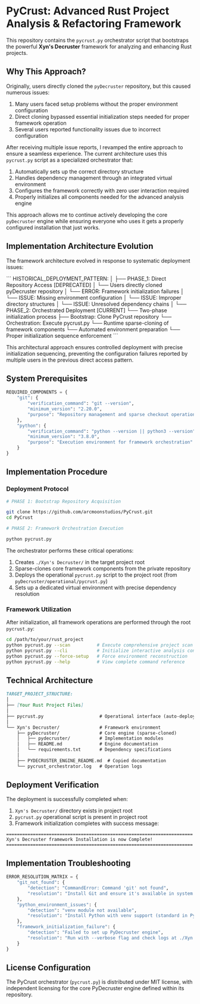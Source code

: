 # PyCrust: Advanced Rust Project Analysis & Refactoring Framework

This repository contains the `pycrust.py` orchestrator script that bootstraps the powerful **Xyn's Decruster** framework for analyzing and enhancing Rust projects.

## Why This Approach?

Originally, users directly cloned the `pyDecruster` repository, but this caused numerous issues:

1. Many users faced setup problems without the proper environment configuration
2. Direct cloning bypassed essential initialization steps needed for proper framework operation
3. Several users reported functionality issues due to incorrect configuration

After receiving multiple issue reports, I revamped the entire approach to ensure a seamless experience. The current architecture uses this `pycrust.py` script as a specialized orchestrator that:

1. Automatically sets up the correct directory structure
2. Handles dependency management through an integrated virtual environment
3. Configures the framework correctly with zero user interaction required
4. Properly initializes all components needed for the advanced analysis engine

This approach allows me to continue actively developing the core `pyDecruster` engine while ensuring everyone who uses it gets a properly configured installation that just works.

## Implementation Architecture Evolution

The framework architecture evolved in response to systematic deployment issues:

\```
HISTORICAL_DEPLOYMENT_PATTERN:
│
├── PHASE_1: Direct Repository Access [DEPRECATED]
│   └── Users directly cloned pyDecruster repository
│       └── ERROR: Framework initialization failures
│           └── ISSUE: Missing environment configuration
│           └── ISSUE: Improper directory structures
│           └── ISSUE: Unresolved dependency chains
│
└── PHASE_2: Orchestrated Deployment [CURRENT]
    └── Two-phase initialization process
        ├── Bootstrap: Clone PyCrust repository
        └── Orchestration: Execute pycrust.py
            └── Runtime sparse-cloning of framework components
            └── Automated environment preparation
            └── Proper initialization sequence enforcement
\```

This architectural approach ensures controlled deployment with precise initialization sequencing, preventing the configuration failures reported by multiple users in the previous direct access pattern.

## System Prerequisites

```python
REQUIRED_COMPONENTS = {
    "git": {
        "verification_command": "git --version",
        "minimum_version": "2.20.0",
        "purpose": "Repository management and sparse checkout operations"
    },
    "python": {
        "verification_command": "python --version || python3 --version",
        "minimum_version": "3.8.0",
        "purpose": "Execution environment for framework orchestration"
    }
}
```

## Implementation Procedure

### Deployment Protocol

```bash
# PHASE 1: Bootstrap Repository Acquisition

git clone https://github.com/arcmoonstudios/PyCrust.git
cd PyCrust

# PHASE 2: Framework Orchestration Execution

python pycrust.py
```

The orchestrator performs these critical operations:

1. Creates `./Xyn's Decruster/` in the target project root
2. Sparse-clones core framework components from the private repository
3. Deploys the operational `pycrust.py` script to the project root (from `pyDecruster/operational/pycrust.py`)
4. Sets up a dedicated virtual environment with precise dependency resolution

### Framework Utilization

After initialization, all framework operations are performed through the root `pycrust.py`:

```bash
cd /path/to/your/rust_project
python pycrust.py --scan          # Execute comprehensive project scan
python pycrust.py --cli           # Initialize interactive analysis console
python pycrust.py --force-setup   # Force environment reconstruction
python pycrust.py --help          # View complete command reference
```

## Technical Architecture

```markdown
TARGET_PROJECT_STRUCTURE:
│
├── [Your Rust Project Files]
│
├── pycrust.py                     # Operational interface (auto-deployed)
│
└── Xyn's Decruster/               # Framework environment
    ├── pyDecruster/               # Core engine (sparse-cloned)
    │   ├── pydecruster/           # Implementation modules
    │   ├── README.md              # Engine documentation
    │   └── requirements.txt       # Dependency specifications
    │
    ├── PYDECRUSTER_ENGINE_README.md  # Copied documentation
    └── pycrust_orchestrator.log   # Operation logs
```

## Deployment Verification

The deployment is successfully completed when:

1. `Xyn's Decruster/` directory exists in project root
2. `pycrust.py` operational script is present in project root
3. Framework initialization completes with success message:

```text
======================================================================
Xyn's Decruster framework Installation is now Complete!
======================================================================
```

## Implementation Troubleshooting

```python
ERROR_RESOLUTION_MATRIX = {
    "git_not_found": {
        "detection": "CommandError: Command 'git' not found",
        "resolution": "Install Git and ensure it's available in system PATH"
    },
    "python_environment_issues": {
        "detection": "venv module not available",
        "resolution": "Install Python with venv support (standard in Python 3.8+)"
    },
    "framework_initialization_failure": {
        "detection": "Failed to set up PyDecruster engine",
        "resolution": "Run with --verbose flag and check logs at ./Xyn's Decruster/pycrust_orchestrator.log"
    }
}
```

## License Configuration

The PyCrust orchestrator (`pycrust.py`) is distributed under MIT license, with independent licensing for the core PyDecruster engine defined within its repository.

